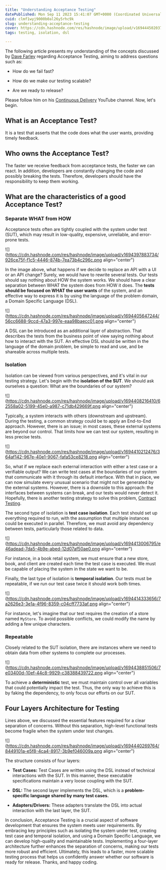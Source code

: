 ```yaml
---
title: "Understanding Acceptance Testing"
datePublished: Mon Sep 11 2023 15:41:07 GMT+0000 (Coordinated Universal Time)
cuid: clmf1wyj9000b0al26y5rhc9k
slug: understanding-acceptance-testing
cover: https://cdn.hashnode.com/res/hashnode/image/upload/v1694445020370/8907e628-36b6-4979-bbf1-bace5307bb6f.png
tags: testing, isolation, dsl

---
```


The following article presents my understanding of the concepts discussed by [Dave Farley](https://www.linkedin.com/in/dave-farley-a67927/) regarding Acceptance Testing, aiming to address questions such as:

* How do we fail fast?
    
* How do we make our testing scalable?
    
* Are we ready to release?
    

Please follow him on his [Continuous Delivery](https://www.youtube.com/@ContinuousDelivery) YouTube channel. Now, let's begin.

## What is an Acceptance Test?

It is a test that asserts that the code does what the user wants, providing timely feedback.

## Who owns the Acceptance Test?

The faster we receive feedback from acceptance tests, the faster we can react. In addition, developers are constantly changing the code and possibly breaking the tests. Therefore, developers should have the responsibility to keep them working.

## What are the characteristics of a good Acceptance Test?

### Separate WHAT from HOW

Acceptance tests often are tightly coupled with the system under test (SUT), which may result in low-quality, expensive, unreliable, and error-prone tests.

![](https://cdn.hashnode.com/res/hashnode/image/upload/v1694397883734/926ce75f-f1c5-4446-874b-7ea73b4c296c.png align="center")

In the image above, what happens if we decide to replace an API with a UI or an API change? Surely, we would have to rewrite several tests. Our tests should say nothing about HOW the system works. We should have a clear separation between WHAT the system does from HOW it does. The **tests should be focused on WHAT the user wants** of the system, and an effective way to express it is by using the language of the problem domain, a Domain Specific Language (DSL).

![](https://cdn.hashnode.com/res/hashnode/image/upload/v1694405647244/56cc6688-9ccd-47a3-997e-eaa98baecc01.png align="center")

A DSL can be introduced as an additional layer of abstraction. That describes the tests from the business point of view saying nothing about how to interact with the SUT. An effective DSL should be written in the language of the domain problem, be simple to read and use, and be shareable across multiple tests.

### Isolation

Isolation can be viewed from various perspectives, and it's vital in our testing strategy. Let's begin with the **isolation of the SUT**. We should ask ourselves a question: What are the boundaries of our system?

![](https://cdn.hashnode.com/res/hashnode/image/upload/v1694408216410/62558a02-5199-45e0-a987-c71db429669f.png align="center")

Typically, a system interacts with others (downstream and upstream). During the testing, a common strategy could be to apply an End-to-End approach. However, there is an issue; in most cases, these external systems are beyond our control. That limits how we can test our system, resulting in less precise tests.

![](https://cdn.hashnode.com/res/hashnode/image/upload/v1694410212476/364af142-967e-40e1-9067-fafa53ce8218.png align="center")

So, what if we replace each external interaction with either a test case or a verifiable output? We can write test cases at the boundaries of our system that communicate with it through its default interface. With that in place, we can now simulate every unusual scenario that might not be generated by the external systems. However, there is a downside to this approach: the interfaces between systems can break, and our tests would never detect it. Hopefully, there is another testing strategy to solve this problem, [Contract Testing](https://martinfowler.com/bliki/ContractTest.html).

The second type of isolation is **test case isolation**. Each test should set up everything required to run, with the assumption that multiple instances could be executed in parallel. Therefore, we must avoid any dependency between tests, particularly those related to data.

![](https://cdn.hashnode.com/res/hashnode/image/upload/v1694413006795/e46adead-7da5-4b9e-abed-12d07af50ae0.png align="center")

For instance, in a book retail system, we must ensure that a new store, book, and client are created each time the test case is executed. We must be capable of placing the system in the state we want to be.

Finally, the last type of isolation is **temporal isolation**. Our tests must be repeatable, if we run our test case twice it should work both times.

![](https://cdn.hashnode.com/res/hashnode/image/upload/v1694414333656/7a2626e3-3e1a-4f96-8359-c04cff7733af.png align="center")

For instance, let's imagine that our test requires the creation of a store named `MyStore`. To avoid possible conflicts, we could modify the name by adding a few unique characters.

### Repeatable

Closely related to the SUT isolation, there are instances where we need to obtain data from other systems to complete our processes.

![](https://cdn.hashnode.com/res/hashnode/image/upload/v1694438851506/7e03400d-10ef-44c8-9929-c38388439722.png align="center")

To achieve a **deterministic** test, we must maintain control over all variables that could potentially impact the test. Thus, the only way to achieve this is by faking the dependency, to only focus our efforts on our SUT.

## Four Layers Architecture for Testing

Lines above, we discussed the essential features required for a clear separation of concerns. Without this separation, high-level functional tests become fragile when the system under test changes.

![](https://cdn.hashnode.com/res/hashnode/image/upload/v1694440269764/8449101a-e5f8-4ca4-8917-3b9ef046009a.png align="center")

The structure consists of four layers:

* **Test Cases:** Test Cases are written using the DSL instead of technical interactions with the SUT. In this manner, these executable specifications maintain a very loose coupling with the SUT.
    
* **DSL:** The second layer implements the DSL, which is a **problem-specific language shared by many test cases.**
    
* **Adapters/Drivers:** These adapters translate the DSL into actual interaction with the last layer, the SUT.
    

In conclusion, Acceptance Testing is a crucial aspect of software development that ensures the system meets user requirements. By embracing key principles such as isolating the system under test, creating test case and temporal isolation, and using a Domain Specific Language, we can develop high-quality and maintainable tests. Implementing a four-layer architecture further enhances the separation of concerns, making our tests more robust and efficient. Ultimately, this leads to a faster, more scalable testing process that helps us confidently answer whether our software is ready for release. Thanks, and happy coding.